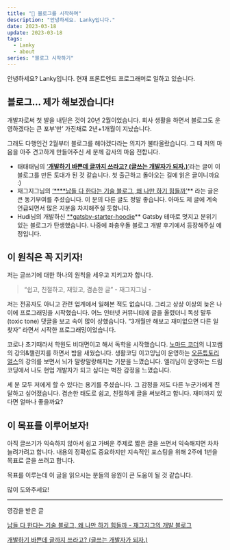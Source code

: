 ```yaml
---
title: "🥳 블로그를 시작하며"
description: "안녕하세요. Lanky입니다."
date: 2023-03-18
update: 2023-03-18
tags:
  - Lanky
  - about
series: "블로그 시작하기"
---
```


안녕하세요? Lanky입니다. 현재 프론트엔드 프로그래머로 일하고 있습니다.

## 블로그… 제가 해보겠습니다!

개발자로써 첫 발을 내딛은 것이 20년 2월이었습니다. 회사 생활을 하면서 블로그도 운영하겠다는 큰 포부’만’ 가진채로 2년+1개월이 지났습니다.

그래도 다행인건 2월부터 블로그를 해야겠다라는 의지가 불타올랐습니다. 그 때 저의 마음을 아주 견고하게 만들어주신 세 분께 감사의 마음 전합니다.

- 태태태님의 [‘****개발하기 바쁜데 글까지 쓰라고? (글쓰는 개발자가 되자.)****’](https://taetaetae.github.io/2019/10/27/a-reason-for-writing/)라는 글이 이 블로그를 만든 토대가 된 것 같습니다. 첫 출근하고 돌아오는 길에 읽은 글이니까요 :)
- 재그지그님의 [‘****남들 다 한다는 기술 블로그, 왜 나만 하기 힘들까’](https://wormwlrm.github.io/2020/02/23/Writing-for-developers.html)** 라는 글은 큰 동기부여를 주셨습니다. 이 분의 다른 글도 정말 좋습니다. 아마도 제 글에 계속 언급되면서 많은 지분을 차지해주실 듯합니다.
- Hudi님의 개발하신 [**gatsby-starter-hoodie](https://github.com/devHudi/gatsby-starter-hoodie)** Gatsby 테마로 멋지고 분위기 있는 블로그가 탄생했습니다. 나중에 좌충우돌 블로그 개발 후기에서 등장해주실 예정입니다.

## 이 원칙은 꼭 지키자!

저는 글쓰기에 대한 하나의 원칙을 세우고 지키고자 합니다.

> “쉽고, 친절하고, 재밌고, 겸손한 글” - 재그지그님 -
>

저는 전공자도 아니고 관련 업계에서 일해본 적도 없습니다. 그리고 상상 이상의 늦은 나이에 프로그래밍을 시작했습니다. 어느 인터넷 커뮤니티에 글을 올렸더니 독성 말투(toxic tone) 댓글을 보고 속이 많이 상했습니다. “3개월만 해보고 재미없으면 다른 일 찾자” 라면서 시작한 프로그래밍이었습니다.

코로나 초기때라서 학원도 비대면이고 해서 독학을 시작했습니다. [노마드 코더](https://nomadcoders.co/)의 니꼬쌤의 강의&챌린지를 하면서 밤을 새웠습니다. 생활코딩 이고잉님이 운영하는 [오픈튜토리얼스](https://www.opentutorials.org/)의 강의를 보면서 뇌가 말랑말랑해지는 기분을 느꼈습니다. 엘리님이 운영하는 드림코딩에서 나도 현업 개발자가 되고 싶다는 벅찬 감정을 느꼈습니다.

세 분 모두 저에게 할 수 있다는 용기를 주셨습니다. 그 감정을 저도 다른 누군가에게 전달하고 싶어졌습니다. 겸손한 태도로 쉽고, 친절하게 글을 써보려고 합니다. 재미까지 있다면 얼마나 좋을까요?

## 이 목표를 이루어보자!

아직 글쓰기가 익숙하지 않아서 쉽고 가벼운 주제로 짧은 글을 쓰면서 익숙해지면 차차 늘려가려고 합니다. 내용의 정확성도 중요하지만 지속적인 포스팅을 위해 2주에 1번을 목표로 글을 쓰려고 합니다.

목표를 이루는데 이 글을 읽으시는 분들의 응원이 큰 도움이 될 것 같습니다.

많이 도와주세요!

---

영감을 받은 글

[남들 다 한다는 기술 블로그, 왜 나만 하기 힘들까 - 재그지그의 개발 블로그](https://wormwlrm.github.io/2020/02/23/Writing-for-developers.html)

[개발하기 바쁜데 글까지 쓰라고? (글쓰는 개발자가 되자.)](https://taetaetae.github.io/2019/10/27/a-reason-for-writing/)
